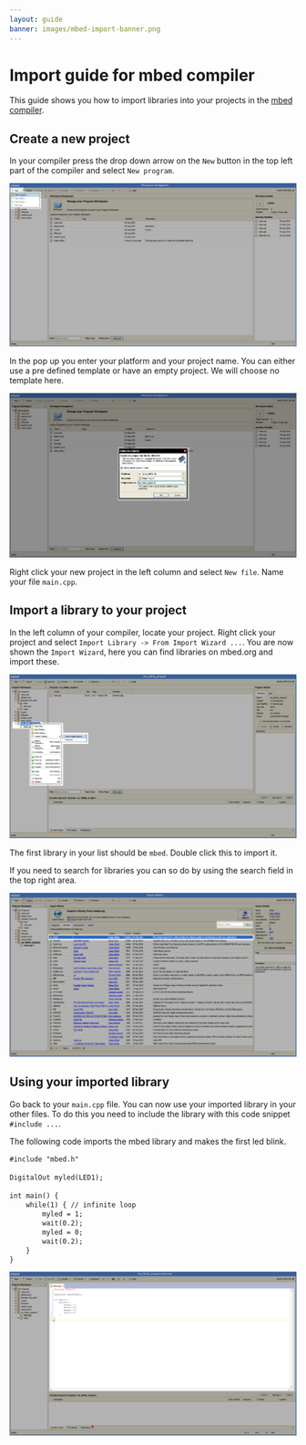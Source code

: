 ```yaml
---
layout: guide
banner: images/mbed-import-banner.png
---
```


# Import guide for mbed compiler

This guide shows you how to import libraries into your projects in the [mbed compiler](guides/mbed-org.html).

## Create a new project

In your compiler press the drop down arrow on the `New` button in the top left part of the compiler and select `New program`.

![](images/mbed-import-1.png)

In the pop up you enter your platform and your project name.
You can either use a pre defined template or have an empty project.
We will choose no template here.

![](images/mbed-import-2.png)

Right click your new project in the left column and select `New file`.
Name your file `main.cpp`.

## Import a library to your project

In the left column of your compiler, locate your project.
Right click your project and select `Import Library -> From Import Wizard ...`.
You are now shown the `Import Wizard`, here you can find libraries on mbed.org and import these.

![](images/mbed-import-3.png)

The first library in your list should be `mbed`.
Double click this to import it.

If you need to search for libraries you can so do by using the search field in the top right area.

![](images/mbed-import-4.png)

## Using your imported library

Go back to your `main.cpp` file.
You can now use your imported library in your other files.
To do this you need to include the library with this code snippet `#include ...`.

The following code imports the mbed library and makes the first led blink.

```
#include "mbed.h"

DigitalOut myled(LED1);

int main() {
    while(1) { // infinite loop
        myled = 1;
        wait(0.2);
        myled = 0;
        wait(0.2);
    }
}
```

![](images/mbed-import-5.png)
